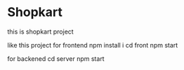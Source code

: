 # Shopkart
this is shopkart project

like this project
for frontend
npm install i 
cd front
npm start


for  backened
cd server
npm start


